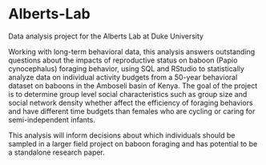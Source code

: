 # Alberts-Lab
Data analysis project for the Alberts Lab at Duke University

Working with long-term behavioral data, this analysis answers outstanding questions about the impacts of reproductive status on baboon (Papio cynocephalus) foraging behavior, using SQL and RStudio to statistically analyze data on individual activity budgets from a 50-year behavioral dataset on baboons in the Amboseli basin of Kenya. The goal of the project is to determine group level social characteristics such as group size and social network density whether affect the efficiency of foraging behaviors and have different time budgets than females who are cycling or caring for semi-independent infants.

This analysis will inform decisions about which individuals should be sampled in a larger field project on baboon foraging and has potential to be a standalone research paper. 
